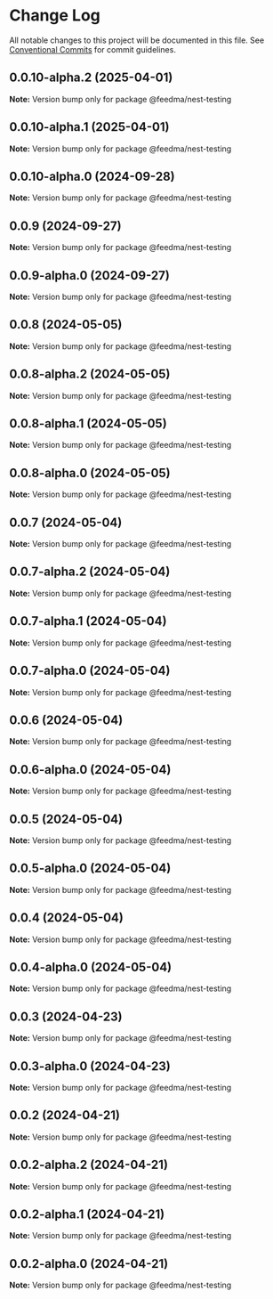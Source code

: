 # Change Log

All notable changes to this project will be documented in this file.
See [Conventional Commits](https://conventionalcommits.org) for commit guidelines.

## 0.0.10-alpha.2 (2025-04-01)

**Note:** Version bump only for package @feedma/nest-testing





## 0.0.10-alpha.1 (2025-04-01)

**Note:** Version bump only for package @feedma/nest-testing





## 0.0.10-alpha.0 (2024-09-28)

**Note:** Version bump only for package @feedma/nest-testing





## 0.0.9 (2024-09-27)

**Note:** Version bump only for package @feedma/nest-testing





## 0.0.9-alpha.0 (2024-09-27)

**Note:** Version bump only for package @feedma/nest-testing





## 0.0.8 (2024-05-05)

**Note:** Version bump only for package @feedma/nest-testing





## 0.0.8-alpha.2 (2024-05-05)

**Note:** Version bump only for package @feedma/nest-testing





## 0.0.8-alpha.1 (2024-05-05)

**Note:** Version bump only for package @feedma/nest-testing





## 0.0.8-alpha.0 (2024-05-05)

**Note:** Version bump only for package @feedma/nest-testing





## 0.0.7 (2024-05-04)

**Note:** Version bump only for package @feedma/nest-testing





## 0.0.7-alpha.2 (2024-05-04)

**Note:** Version bump only for package @feedma/nest-testing





## 0.0.7-alpha.1 (2024-05-04)

**Note:** Version bump only for package @feedma/nest-testing





## 0.0.7-alpha.0 (2024-05-04)

**Note:** Version bump only for package @feedma/nest-testing





## 0.0.6 (2024-05-04)

**Note:** Version bump only for package @feedma/nest-testing





## 0.0.6-alpha.0 (2024-05-04)

**Note:** Version bump only for package @feedma/nest-testing





## 0.0.5 (2024-05-04)

**Note:** Version bump only for package @feedma/nest-testing





## 0.0.5-alpha.0 (2024-05-04)

**Note:** Version bump only for package @feedma/nest-testing





## 0.0.4 (2024-05-04)

**Note:** Version bump only for package @feedma/nest-testing





## 0.0.4-alpha.0 (2024-05-04)

**Note:** Version bump only for package @feedma/nest-testing





## 0.0.3 (2024-04-23)

**Note:** Version bump only for package @feedma/nest-testing





## 0.0.3-alpha.0 (2024-04-23)

**Note:** Version bump only for package @feedma/nest-testing





## 0.0.2 (2024-04-21)

**Note:** Version bump only for package @feedma/nest-testing





## 0.0.2-alpha.2 (2024-04-21)

**Note:** Version bump only for package @feedma/nest-testing





## 0.0.2-alpha.1 (2024-04-21)

**Note:** Version bump only for package @feedma/nest-testing





## 0.0.2-alpha.0 (2024-04-21)

**Note:** Version bump only for package @feedma/nest-testing
